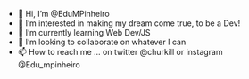 - 👋 Hi, I’m @EduMPinheiro
- 👀 I’m interested in making my dream come true, to be a Dev!
- 🌱 I’m currently learning Web Dev/JS
- 💞️ I’m looking to collaborate on whatever I can
- 📫 How to reach me ... on twitter @churkill or instagram @Edu_mpinheiro

<!---
EduMPinheiro/EduMPinheiro is a ✨ special ✨ repository because its `README.md` (this file) appears on your GitHub profile.
You can click the Preview link to take a look at your changes.
--->
